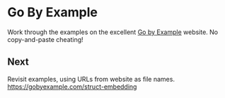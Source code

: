 
# Go By Example

Work through the examples on the excellent [Go by Example](https://gobyexample.com/)
website. No copy-and-paste cheating!


## Next

Revisit examples, using URLs from website as file names.
https://gobyexample.com/struct-embedding
